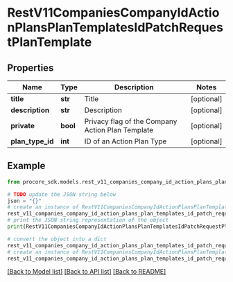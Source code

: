 # RestV11CompaniesCompanyIdActionPlansPlanTemplatesIdPatchRequestPlanTemplate


## Properties

Name | Type | Description | Notes
------------ | ------------- | ------------- | -------------
**title** | **str** | Title | [optional] 
**description** | **str** | Description | [optional] 
**private** | **bool** | Privacy flag of the Company Action Plan Template | [optional] 
**plan_type_id** | **int** | ID of an Action Plan Type | [optional] 

## Example

```python
from procore_sdk.models.rest_v11_companies_company_id_action_plans_plan_templates_id_patch_request_plan_template import RestV11CompaniesCompanyIdActionPlansPlanTemplatesIdPatchRequestPlanTemplate

# TODO update the JSON string below
json = "{}"
# create an instance of RestV11CompaniesCompanyIdActionPlansPlanTemplatesIdPatchRequestPlanTemplate from a JSON string
rest_v11_companies_company_id_action_plans_plan_templates_id_patch_request_plan_template_instance = RestV11CompaniesCompanyIdActionPlansPlanTemplatesIdPatchRequestPlanTemplate.from_json(json)
# print the JSON string representation of the object
print(RestV11CompaniesCompanyIdActionPlansPlanTemplatesIdPatchRequestPlanTemplate.to_json())

# convert the object into a dict
rest_v11_companies_company_id_action_plans_plan_templates_id_patch_request_plan_template_dict = rest_v11_companies_company_id_action_plans_plan_templates_id_patch_request_plan_template_instance.to_dict()
# create an instance of RestV11CompaniesCompanyIdActionPlansPlanTemplatesIdPatchRequestPlanTemplate from a dict
rest_v11_companies_company_id_action_plans_plan_templates_id_patch_request_plan_template_from_dict = RestV11CompaniesCompanyIdActionPlansPlanTemplatesIdPatchRequestPlanTemplate.from_dict(rest_v11_companies_company_id_action_plans_plan_templates_id_patch_request_plan_template_dict)
```
[[Back to Model list]](../README.md#documentation-for-models) [[Back to API list]](../README.md#documentation-for-api-endpoints) [[Back to README]](../README.md)



